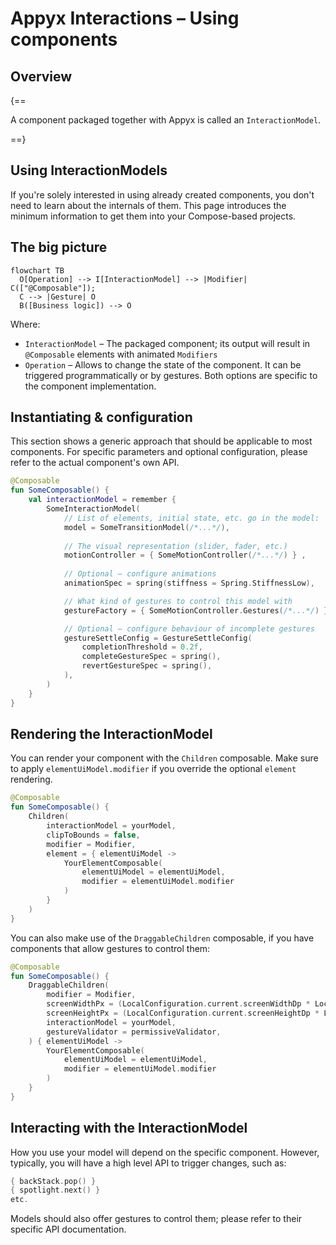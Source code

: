 # Appyx Interactions – Using components

## Overview

{==

A component packaged together with Appyx is called an `InteractionModel`. 

==}

## Using InteractionModels

If you're solely interested in using already created components, you don't need to learn about the internals of them. This page introduces the minimum information to get them into your Compose-based projects.


## The big picture

``` mermaid
flowchart TB
  O[Operation] --> I[InteractionModel] --> |Modifier| C(["@Composable"]);
  C --> |Gesture| O
  B([Business logic]) --> O
```

Where:

* `InteractionModel` – The packaged component; its output will result in `@Composable` elements with animated `Modifiers`
* `Operation` – Allows to change the state of the component. It can be triggered programmatically or by gestures. Both options are specific to the component implementation.


## Instantiating & configuration

This section shows a generic approach that should be applicable to most components. For specific parameters and optional configuration, please refer to the actual component's own API.

```kotlin
@Composable
fun SomeComposable() {
    val interactionModel = remember {
        SomeInteractionModel(
            // List of elements, initial state, etc. go in the model:
            model = SomeTransitionModel(/*...*/),
            
            // The visual representation (slider, fader, etc.) 
            motionController = { SomeMotionController(/*...*/) } ,
            
            // Optional – configure animations
            animationSpec = spring(stiffness = Spring.StiffnessLow),

            // What kind of gestures to control this model with 
            gestureFactory = { SomeMotionController.Gestures(/*...*/) },

            // Optional – configure behaviour of incomplete gestures
            gestureSettleConfig = GestureSettleConfig(
                completionThreshold = 0.2f,
                completeGestureSpec = spring(),
                revertGestureSpec = spring(),
            ),
        )
    }
}
```

## Rendering the InteractionModel

You can render your component with the `Children` composable. Make sure to apply `elementUiModel.modifier`  if you override the optional `element` rendering.

```kotlin
@Composable
fun SomeComposable() {
    Children(
        interactionModel = yourModel,
        clipToBounds = false,
        modifier = Modifier,
        element = { elementUiModel ->
            YourElementComposable(
                elementUiModel = elementUiModel,
                modifier = elementUiModel.modifier
            )
        }
    )
}
```

You can also make use of the `DraggableChildren` composable, if you have components that allow gestures to control them:

```kotlin
@Composable
fun SomeComposable() {
    DraggableChildren(
        modifier = Modifier,
        screenWidthPx = (LocalConfiguration.current.screenWidthDp * LocalDensity.current.density).roundToInt(),
        screenHeightPx = (LocalConfiguration.current.screenHeightDp * LocalDensity.current.density).roundToInt(),
        interactionModel = yourModel,
        gestureValidator = permissiveValidator,
    ) { elementUiModel ->
        YourElementComposable(
            elementUiModel = elementUiModel,
            modifier = elementUiModel.modifier
        )
    }
}
```

## Interacting with the InteractionModel

How you use your model will depend on the specific component. However, typically, you will have a high level API to trigger changes, such as:

```kotlin
{ backStack.pop() }
{ spotlight.next() }
etc.
```

Models should also offer gestures to control them; please refer to their specific API documentation.
